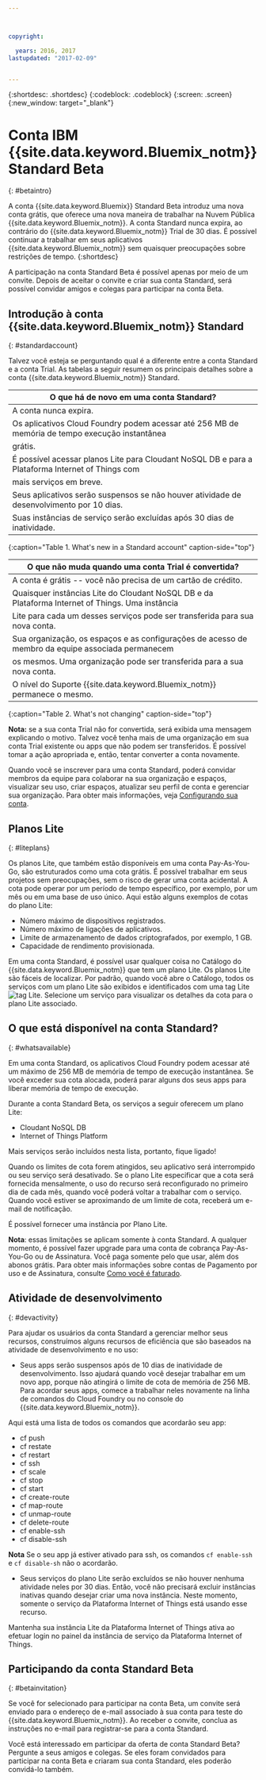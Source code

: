 ```yaml
---



copyright:

  years: 2016, 2017
lastupdated: "2017-02-09"


---
```


{:shortdesc: .shortdesc}
{:codeblock: .codeblock}
{:screen: .screen}
{:new_window: target="_blank"}

# Conta IBM {{site.data.keyword.Bluemix_notm}} Standard Beta 
{: #betaintro}

A conta {{site.data.keyword.Bluemix}} Standard Beta introduz uma nova conta grátis, que oferece uma nova maneira de trabalhar na Nuvem Pública {{site.data.keyword.Bluemix_notm}}. A
conta Standard nunca expira, ao contrário do {{site.data.keyword.Bluemix_notm}} Trial de 30
dias. É possível continuar a trabalhar em seus aplicativos {{site.data.keyword.Bluemix_notm}} sem quaisquer preocupações sobre restrições de tempo. 
{:shortdesc}

A participação na conta Standard Beta é possível apenas por meio de um convite. Depois de aceitar o
convite e criar sua conta Standard, será possível convidar amigos e colegas para participar na conta Beta.  

## Introdução à conta {{site.data.keyword.Bluemix_notm}} Standard
{: #standardaccount}

Talvez você esteja se perguntando qual é a diferente entre a conta Standard e a conta Trial.
As tabelas a seguir resumem os principais detalhes sobre a conta {{site.data.keyword.Bluemix_notm}}
Standard. 

|O que há de novo em uma conta Standard? |    
|-----------------|
| A conta nunca expira. |
| Os aplicativos Cloud Foundry podem acessar até 256 MB de memória de tempo execução instantânea
grátis. |
| É possível acessar planos Lite para Cloudant NoSQL DB e para a Plataforma Internet of Things com
mais serviços em breve. |
| Seus aplicativos serão suspensos se não houver atividade de desenvolvimento por 10 dias. |
| Suas instâncias de serviço serão excluídas após 30 dias de inatividade. |
{:caption="Table 1. What's new in a Standard account" caption-side="top"}

|O que não muda quando uma conta Trial é convertida? | 
|-----------------|
|A conta é grátis -- você não precisa de um cartão de crédito. |
|Quaisquer instâncias Lite do Cloudant NoSQL DB e da Plataforma Internet of Things. Uma instância
Lite para cada um desses serviços pode ser transferida para sua nova conta. |
|Sua organização, os espaços e as configurações de acesso de membro da equipe associada permanecem
os mesmos. Uma organização pode ser transferida para a sua nova conta. |
|O nível do Suporte {{site.data.keyword.Bluemix_notm}} permanece o mesmo. |
{:caption="Table 2. What's not changing" caption-side="top"}

**Nota:** se a sua conta Trial não for convertida, será exibida uma mensagem
explicando o motivo. Talvez você tenha mais de uma organização em sua conta Trial existente ou
apps que não podem ser transferidos. É possível tomar a ação apropriada e, então, tentar
converter a conta novamente.

Quando você se inscrever para uma conta Standard, poderá convidar membros da equipe para colaborar na
sua organização e espaços, visualizar seu uso, criar espaços, atualizar seu perfil de conta e gerenciar sua
organização. Para obter mais informações, veja [Configurando sua conta](/docs/admin/adminpublic.html#account).

## Planos Lite
{: #liteplans}
   
Os planos Lite, que também estão disponíveis em uma conta Pay-As-You-Go, são estruturados como uma cota
grátis. É possível trabalhar em seus projetos sem preocupações, sem o risco de gerar
uma conta acidental. A cota pode operar por um período de tempo específico, por exemplo, por um mês
ou em uma base de uso único. Aqui estão alguns exemplos de cotas do plano Lite:

<ul>
<li>Número máximo de dispositivos registrados.</li>
<li>Número máximo de ligações de aplicativos.</li>
<li>Limite de armazenamento de dados criptografados, por exemplo, 1 GB.</li>
<li>Capacidade de rendimento provisionada.</li>
</ul> 

Em uma conta Standard, é possível usar qualquer coisa no Catálogo
do {{site.data.keyword.Bluemix_notm}} que tem um plano Lite. Os planos Lite são fáceis
de localizar. Por padrão, quando você abre o Catálogo, todos os serviços com um plano Lite são exibidos e
identificados com uma tag Lite ![tag Lite](../icons/Lite.svg). Selecione um serviço para
visualizar os detalhes da cota para o plano Lite associado.

## O que está disponível na conta Standard?
{: #whatsavailable}

Em uma conta Standard, os aplicativos Cloud Foundry podem acessar até um máximo de 256 MB de memória de
tempo de execução instantânea. Se você exceder sua cota alocada, poderá parar alguns
dos seus apps para liberar memória de tempo de execução. 

Durante a conta Standard Beta, os serviços a seguir oferecem um plano Lite:

<ul>
<li>Cloudant NoSQL DB</li>
<li>Internet of Things Platform</li>
</ul>

Mais serviços serão incluídos nesta lista, portanto, fique ligado!

Quando os limites de cota forem atingidos, seu aplicativo será interrompido ou seu serviço
será desativado. Se o plano Lite especificar que a cota será fornecida mensalmente, o uso do recurso será
reconfigurado no primeiro dia de cada mês, quando você poderá voltar a trabalhar com o serviço. Quando
você estiver se aproximando de um limite de cota, receberá um e-mail de notificação. 

É possível fornecer uma instância por Plano Lite. 

**Nota**: essas limitações se aplicam somente à conta Standard. A qualquer
momento, é possível fazer upgrade para uma conta de cobrança Pay-As-You-Go ou de Assinatura. Você paga
somente pelo que usar, além dos abonos grátis. Para obter mais
informações sobre contas de Pagamento por uso e de Assinatura, consulte [Como você é faturado](/docs/pricing/index.html#pay-accounts).

## Atividade de desenvolvimento
{: #devactivity}

Para ajudar os usuários da conta Standard a gerenciar melhor seus recursos, construímos alguns recursos
de eficiência que são baseados na atividade de desenvolvimento e no uso:

 * Seus apps serão suspensos após de 10 dias de inatividade de desenvolvimento. Isso ajudará
quando você desejar trabalhar em um novo app, porque não atingirá o limite de cota de memória
de 256 MB. Para acordar seus apps, comece a trabalhar neles novamente na linha de comandos do
Cloud Foundry ou no console do {{site.data.keyword.Bluemix_notm}}. 
 
 Aqui está uma lista de todos os comandos que acordarão seu app:
  * cf push
  * cf restate
  * cf restart
  * cf ssh
  * cf scale
  * cf stop
  * cf start
  * cf create-route
  * cf map-route
  * cf unmap-route
  * cf delete-route
  * cf enable-ssh
  * cf disable-ssh

 **Nota** Se o seu app já estiver ativado para ssh, os comandos
`cf enable-ssh` e `cf disable-sh` não o acordarão. 

 * Seus serviços do plano Lite serão excluídos se não houver nenhuma atividade neles por 30 dias. Então, você não precisará excluir instâncias inativas quando desejar criar uma nova
instância. Neste momento, somente o serviço da Plataforma Internet of Things está usando esse
recurso. 
 
 Mantenha sua instância Lite da Plataforma Internet of Things ativa ao efetuar login no
painel da instância de serviço da Plataforma Internet of Things.
 
## Participando da conta Standard Beta
{: #betainvitation}

Se você for selecionado para participar na conta Beta, um convite será enviado para o endereço de e-mail
associado à sua conta para teste do {{site.data.keyword.Bluemix_notm}}. Ao receber o convite, conclua
as instruções no e-mail para registrar-se para a conta Standard. 

Você está interessado em participar da oferta de conta Standard Beta? Pergunte a seus
amigos e colegas. Se eles foram convidados para participar na conta Beta e criaram sua conta Standard, eles
poderão convidá-lo também. 
